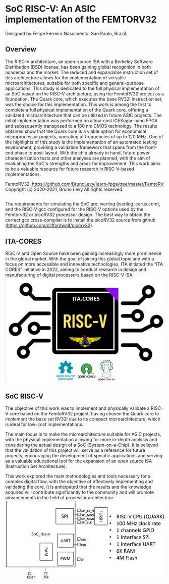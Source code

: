 SoC RISC-V: An ASIC implementation of the FEMTORV32
===============================================================
Designed by Felipe Ferreira Nascimento, São Paulo, Brazil.

Overview
--------
The RISC-V architecture, an open-source ISA with a Berkeley Software Distribution (BSD) license, has been gaining global recognition in both academia and the market. The reduced and expandable instruction set of this architecture allows for the implementation of versatile microarchitectures, suitable for both specific and general-purpose applications. This study is dedicated to the full physical implementation of an SoC based on the RISC-V architecture, using the FemtoRV32 project as a foundation. The Quark core, which executes the base RV32I instruction set, was the choice for this implementation. This work is among the first to complete a full physical implementation of the Quark core, offering a validated microarchitecture that can be utilized in future ASIC projects. The initial implementation was performed on a low-cost iCESugar-nano FPGA and subsequently transposed to a 180 nm CMOS technology. The results obtained show that the Quark core is a viable option for economical microprocessor projects, operating at frequencies of up to 120 MHz. One of the highlights of this study is the implementation of an automated testing environment, providing a validation framework that spans from the front-end phase to post-layout. With the chip already in hand, future power characterization tests and other analyses are planned, with the aim of evaluating the SoC's strengths and areas for improvement. This work aims to be a valuable resource for future research in RISC-V-based implementations.

FemtoRV32: https://github.com/BrunoLevy/learn-fpga/tree/master/FemtoRV
Copyright (c) 2020-2021, Bruno Levy
All rights reserved.

##
The requirements for simulating the SoC are:  iverilog
(iverilog.icarus.com), and the RISC-V gcc configured for the
RISC-V options used by the Femtorv32 or picoRV32 processor design.  The best way to obtain the correct gcc cross-compiler is to install the
picoRV32 source from github (https://github.com/cliffordwolf/picorv32).


##
ITA-CORES
----------
RISC-V and Open Source have been gaining increasingly more prominence in the global market. With the goal of joining this global topic and with a focus on more accessible and innovative technologies, ITA initiated the “ITA CORES” initiative in 2022, aiming to conduct research in design and manufacturing of digital processors based on the RISC-V ISA.
![ITA.CORES](docs/ITA_CORES_LOGO_OF.png)
###



SoC RISC-V
---------
The objective of this work was to implement and physically validate a RISC-V core based on the FemtoRV32 project, having chosen the Quark core to implement the base set RV32I due to its compact microarchitecture, which is ideal for low-cost implementations.

The main focus is to make the microarchitecture suitable for ASIC projects, with the physical implementation allowing for more in-depth analysis and considering the actual design of a SoC (System-on-a-Chip). It is believed that the validation of this project will serve as a reference for future projects, encouraging the development of specific applications and serving as a valuable educational tool for the expansion of an open source ISA (Instruction Set Architecture).

This work explored the main methodologies and tools necessary for a complex digital flow, with the objective of effectively implementing and validating the core. It is anticipated that the results and the knowledge acquired will contribute significantly to the community and will promote advancements in the field of processor architecture.
![SoC-RISC-V](docs/block_diagram.png)